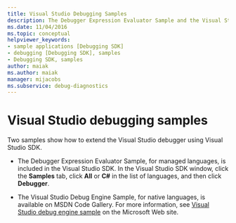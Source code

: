 ```yaml
---
title: Visual Studio Debugging Samples
description: The Debugger Expression Evaluator Sample and the Visual Studio Debug Engine Sample show how to extend the Visual Studio debugger using the Visual Studio SDK.
ms.date: 11/04/2016
ms.topic: conceptual
helpviewer_keywords:
- sample applications [Debugging SDK]
- debugging [Debugging SDK], samples
- Debugging SDK, samples
author: maiak
ms.author: maiak
manager: mijacobs
ms.subservice: debug-diagnostics
---
```

# Visual Studio debugging samples

Two samples show how to extend the Visual Studio debugger using Visual Studio SDK.

- The Debugger Expression Evaluator Sample, for managed languages, is included in the Visual Studio SDK. In the Visual Studio SDK window, click the **Samples** tab, click **All** or **C#** in the list of languages, and then click **Debugger**.

- The Visual Studio Debug Engine Sample, for native languages, is available on MSDN Code Gallery. For more information, see [Visual Studio debug engine sample](https://github.com/microsoftarchive/msdn-code-gallery-microsoft/tree/master/Visual%20Studio%20Product%20Team/Visual%20Studio%20Debug%20Engine%20Sample) on the Microsoft Web site.
